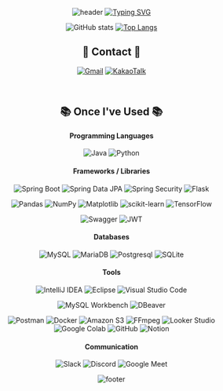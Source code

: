 <div align="center">

![header](https://capsule-render.vercel.app/api?type=waving&theme=buefy&height=100)
[![Typing SVG](https://readme-typing-svg.demolab.com?font=IBM+Plex+Mono&size=30&pause=1000&color=C076F7&width=530&lines=%E2%9C%A8Welcome+to+Hyunju's+GitHub%E2%9C%A8)](https://git.io/typing-svg)

![GitHub stats](https://github-readme-stats.vercel.app/api?username=guswnee00&show_icons=true&hide=stars&theme=buefy&hide_title=true&hide_border=true&count_private=true&include_all_commits=true) 
[![Top Langs](https://github-readme-stats.vercel.app/api/top-langs/?username=guswnee00&layout=compact&hide=jupyter%20notebook,html,css&hide_title=true&hide_border=true)](https://github.com/guswnee00/github-readme-stats) 


## 💬 Contact 💬
[![Gmail](https://img.shields.io/badge/Gmail-D14836?style=for-the-badge&logo=gmail&logoColor=white)](mailto:guswnee00@gamil.com)
[![KakaoTalk](https://img.shields.io/badge/kakaotalk-ffcd00.svg?style=for-the-badge&logo=kakaotalk&logoColor=000000)](https://open.kakao.com/o/sc6qCQLg)

<br>

## 📚 Once I've Used 📚
#### Programming Languages
![Java](https://img.shields.io/badge/java-%23ED8B00.svg?style=for-the-badge&logo=openjdk&logoColor=white)
![Python](https://img.shields.io/badge/python-3670A0?style=for-the-badge&logo=python&logoColor=ffdd54)
#### Frameworks / Libraries

![Spring Boot](https://img.shields.io/badge/Spring%20Boot-6DB33F?style=for-the-badge&logo=springboot&logoColor=white)
![Spring Data JPA](https://img.shields.io/badge/Spring%20Data%20JPA-%236DB33F.svg?style=for-the-badge&logo=spring&logoColor=white)
![Spring Security](https://img.shields.io/badge/Spring%20Security-6DB33F?style=for-the-badge&logo=Spring%20Security&logoColor=white)
![Flask](https://img.shields.io/badge/flask-%23000.svg?style=for-the-badge&logo=flask&logoColor=white)

![Pandas](https://img.shields.io/badge/pandas-%23150458.svg?style=for-the-badge&logo=pandas&logoColor=white)
![NumPy](https://img.shields.io/badge/numpy-%23013243.svg?style=for-the-badge&logo=numpy&logoColor=white)
![Matplotlib](https://img.shields.io/badge/Matplotlib-%23ffffff.svg?style=for-the-badge&logo=Matplotlib&logoColor=black)
![scikit-learn](https://img.shields.io/badge/scikit--learn-%23F7931E.svg?style=for-the-badge&logo=scikit-learn&logoColor=white)
![TensorFlow](https://img.shields.io/badge/TensorFlow-%23FF6F00.svg?style=for-the-badge&logo=TensorFlow&logoColor=white)

![Swagger](https://img.shields.io/badge/-Swagger-%23Clojure?style=for-the-badge&logo=swagger&logoColor=white)
![JWT](https://img.shields.io/badge/JWT-black?style=for-the-badge&logo=JSON%20web%20tokens)

#### Databases
![MySQL](https://img.shields.io/badge/mysql-4479A1.svg?style=for-the-badge&logo=mysql&logoColor=white)
![MariaDB](https://img.shields.io/badge/MariaDB-003545?style=for-the-badge&logo=mariadb&logoColor=white)
![Postgresql](https://img.shields.io/badge/postgresql-%23316192.svg?style=for-the-badge&logo=postgresql&logoColor=white)
![SQLite](https://img.shields.io/badge/sqlite-%2307405e.svg?style=for-the-badge&logo=sqlite&logoColor=white)

#### Tools
![IntelliJ IDEA](https://img.shields.io/badge/IntelliJIDEA-000000.svg?style=for-the-badge&logo=intellij-idea&logoColor=white)
![Eclipse](https://img.shields.io/badge/Eclipse-FE7A16.svg?style=for-the-badge&logo=Eclipse&logoColor=white)
![Visual Studio Code](https://img.shields.io/badge/Visual%20Studio%20Code-0078d7.svg?style=for-the-badge&logo=visual-studio-code&logoColor=white)

![MySQL Workbench](https://img.shields.io/badge/mysql%20workbench-4479A1.svg?style=for-the-badge&logo=mysql&logoColor=white)
![DBeaver](https://img.shields.io/badge/dbeaver-382923?style=for-the-badge&logo=dbeaver&logoColor=white)

![Postman](https://img.shields.io/badge/Postman-FF6C37?style=for-the-badge&logo=postman&logoColor=white)
![Docker](https://img.shields.io/badge/docker-%230db7ed.svg?style=for-the-badge&logo=docker&logoColor=white)
![Amazon S3](https://img.shields.io/badge/Amazon%20S3-569A31?style=for-the-badge&logo=Amazon%20S3&logoColor=white)
![FFmpeg](https://img.shields.io/badge/ffmpeg-007808.svg?style=for-the-badge&logo=ffmpeg&logoColor=white)
![Looker Studio](https://img.shields.io/badge/looker%20studio-4285F4?style=for-the-badge&logo=looker&logoColor=white)
![Google Colab](https://img.shields.io/badge/google%20colab-F9AB00?style=for-the-badge&logo=googlecolab&logoColor=white)
![GitHub](https://img.shields.io/badge/github-%23121011.svg?style=for-the-badge&logo=github&logoColor=white)
![Notion](https://img.shields.io/badge/Notion-%23000000.svg?style=for-the-badge&logo=notion&logoColor=white)

#### Communication
![Slack](https://img.shields.io/badge/Slack-4A154B?style=for-the-badge&logo=slack&logoColor=white)
![Discord](https://img.shields.io/badge/Discord-%235865F2.svg?style=for-the-badge&logo=discord&logoColor=white)
![Google Meet](https://img.shields.io/badge/Google%20Meet-00897B?style=for-the-badge&logo=google-meet&logoColor=white)

![footer](https://capsule-render.vercel.app/api?type=waving&theme=buefy&height=100&section=footer)

</div>
